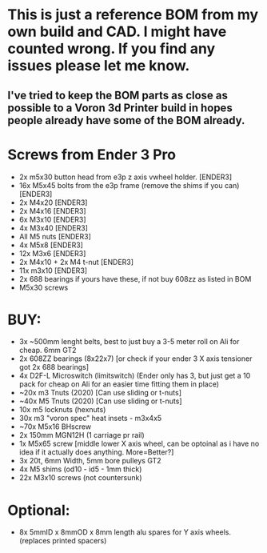 # This is just a reference BOM from my own build and CAD. I might have counted wrong. If you find any issues please let me know. 

## I've tried to keep the BOM parts as close as possible to a Voron 3d Printer build in hopes people already have some of the BOM already.

# Screws from Ender 3 Pro

- 2x m5x30 button head from e3p z axis vwheel holder.  [ENDER3]
- 16x M5x45 bolts from the e3p frame (remove the shims if you can) [ENDER3]
- 2x M4x20  [ENDER3]
- 2x M4x16  [ENDER3]
- 6x M3x10  [ENDER3]
- 4x M3x40  [ENDER3]
- All M5 nuts [ENDER3]
- 4x M5x8 [ENDER3]
- 12x M3x6 [ENDER3]
- 2x M4x10 + 2x M4 t-nut [ENDER3]
- 11x m3x10  [ENDER3]
- 2x 688 bearings if yours have these, if not buy 608zz as listed in BOM
- M5x30 screws

# BUY:

- 3x ~500mm lenght belts, best to just buy a 3-5 meter roll on Ali for cheap. 6mm GT2 
- 2x 608ZZ bearings (8x22x7) [or check if your ender 3 X axis tensioner got 2x 688 bearings]
- 4x D2F-L Microswitch (limitswitch) (Ender only has 3, but just get a 10 pack for cheap on Ali for an easier time fitting them in place)
- ~20x m3 Tnuts (2020) [Can use sliding or t-nuts]
- ~40x M5 Tnuts (2020) [Can use sliding or t-nuts]
- 10x m5 locknuts (hexnuts)
- 30x m3 "voron spec" heat insets - m3x4x5
- ~70x M5x16 BHscrew
- 2x 150mm MGN12H (1 carriage pr rail)
- 1x M5x65 screw [middle lower X axis wheel, can be optoinal as i have no idea if it actually does anything. More=Better?]
- 3x 20t, 6mm Width, 5mm bore pulleys GT2
- 4x M5 shims (od10 - id5 - 1mm thick)
- 22x M3x10 screws (not countersunk)

# Optional:

- 8x 5mmID x 8mmOD x 8mm length alu spares for Y axis wheels. (replaces printed spacers)
